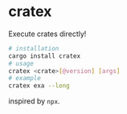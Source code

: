# cratex

Execute crates directly! 

```sh
# installation
cargo install cratex
# usage
cratex <crate>[@version] [args]
# example
cratex exa --long
```

inspired by `npx`.
